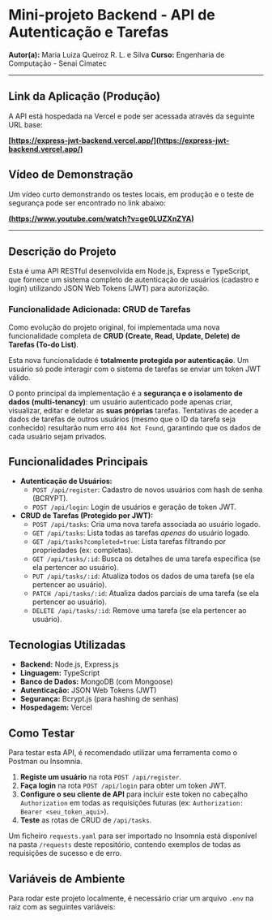 # Mini-projeto Backend - API de Autenticação e Tarefas

**Autor(a):** Maria Luiza Queiroz R. L. e Silva
**Curso:** Engenharia de Computação - Senai Cimatec

---

## Link da Aplicação (Produção)

A API está hospedada na Vercel e pode ser acessada através da seguinte URL base:

**[https://express-jwt-backend.vercel.app/](https://express-jwt-backend.vercel.app/)**

## Vídeo de Demonstração

Um vídeo curto demonstrando os testes locais, em produção e o teste de segurança pode ser encontrado no link abaixo:

**[(https://www.youtube.com/watch?v=ge0LUZXnZYA)](https://www.youtube.com/watch?v=ge0LUZXnZYA)**

---

## Descrição do Projeto

Esta é uma API RESTful desenvolvida em Node.js, Express e TypeScript, que fornece um sistema completo de autenticação de usuários (cadastro e login) utilizando JSON Web Tokens (JWT) para autorização.

### Funcionalidade Adicionada: CRUD de Tarefas

Como evolução do projeto original, foi implementada uma nova funcionalidade completa de **CRUD (Create, Read, Update, Delete) de Tarefas (To-do List)**.

Esta nova funcionalidade é **totalmente protegida por autenticação**. Um usuário só pode interagir com o sistema de tarefas se enviar um token JWT válido.

O ponto principal da implementação é a **segurança e o isolamento de dados (multi-tenancy)**: um usuário autenticado pode apenas criar, visualizar, editar e deletar as **suas próprias** tarefas. Tentativas de aceder a dados de tarefas de outros usuários (mesmo que o ID da tarefa seja conhecido) resultarão num erro `404 Not Found`, garantindo que os dados de cada usuário sejam privados.

## Funcionalidades Principais

* **Autenticação de Usuários:**
    * `POST /api/register`: Cadastro de novos usuários com hash de senha (BCRYPT).
    * `POST /api/login`: Login de usuários e geração de token JWT.
* **CRUD de Tarefas (Protegido por JWT):**
    * `POST /api/tasks`: Cria uma nova tarefa associada ao usuário logado.
    * `GET /api/tasks`: Lista todas as tarefas *apenas* do usuário logado.
    * `GET /api/tasks?completed=true`: Lista tarefas filtrando por propriedades (ex: completas).
    * `GET /api/tasks/:id`: Busca os detalhes de uma tarefa específica (se ela pertencer ao usuário).
    * `PUT /api/tasks/:id`: Atualiza todos os dados de uma tarefa (se ela pertencer ao usuário).
    * `PATCH /api/tasks/:id`: Atualiza dados parciais de uma tarefa (se ela pertencer ao usuário).
    * `DELETE /api/tasks/:id`: Remove uma tarefa (se ela pertencer ao usuário).

## Tecnologias Utilizadas

* **Backend:** Node.js, Express.js
* **Linguagem:** TypeScript
* **Banco de Dados:** MongoDB (com Mongoose)
* **Autenticação:** JSON Web Tokens (JWT)
* **Segurança:** Bcrypt.js (para hashing de senhas)
* **Hospedagem:** Vercel

## Como Testar

Para testar esta API, é recomendado utilizar uma ferramenta como o Postman ou Insomnia.

1.  **Registe um usuário** na rota `POST /api/register`.
2.  **Faça login** na rota `POST /api/login` para obter um token JWT.
3.  **Configure o seu cliente de API** para incluir este token no cabeçalho `Authorization` em todas as requisições futuras (ex: `Authorization: Bearer <seu_token_aqui>`).
4.  **Teste** as rotas de CRUD de `/api/tasks`.

Um ficheiro `requests.yaml` para ser importado no Insomnia está disponível na pasta `/requests` deste repositório, contendo exemplos de todas as requisições de sucesso e de erro.

## Variáveis de Ambiente

Para rodar este projeto localmente, é necessário criar um arquivo `.env` na raiz com as seguintes variáveis: